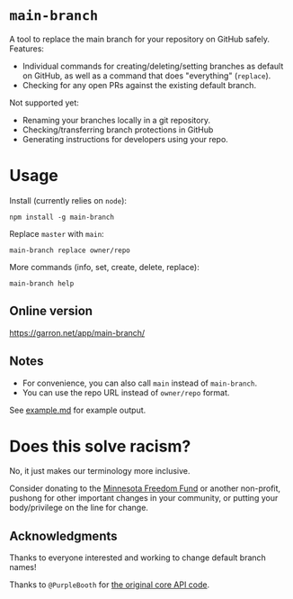 # `main-branch`

A tool to replace the main branch for your repository on GitHub safely. Features:

- Individual commands for creating/deleting/setting branches as default on GitHub, as well as a command that does "everything" (`replace`).
- Checking for any open PRs against the existing default branch.

Not supported yet:

- Renaming your branches locally in a git repository.
- Checking/transferring branch protections in GitHub
- Generating instructions for developers using your repo.

# Usage

Install (currently relies on `node`):

    npm install -g main-branch

Replace `master` with `main`:

    main-branch replace owner/repo

More commands (info, set, create, delete, replace):

    main-branch help

## Online version

<https://garron.net/app/main-branch/>

## Notes

- For convenience, you can also call `main` instead of `main-branch`.
- You can use the repo URL instead of `owner/repo` format.

See [example.md](./example.md) for example output.

# Does this solve racism?

No, it just makes our terminology more inclusive.

Consider donating to the [Minnesota Freedom Fund](https://minnesotafreedomfund.org/donate) or another non-profit, pushong for other important changes in your community, or putting your body/privilege on the line for change.

## Acknowledgments

Thanks to everyone interested and working to change default branch names!

Thanks to `@PurpleBooth` for [the original core API code](https://gist.github.com/PurpleBooth/6983e5c4def4f8721d4a697a3f4606a7).

